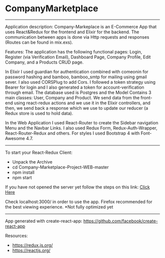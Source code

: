 # CompanyMarketplace

-------

Application description: Company-Markeplace is an E-Commerce App that uses React&Redux for the frontend and Elixir for the backend. The communication between apps is done via Http requests and responses (Routes can be found in mix.exs). 

Features: The application has the following functional pages: Login, Register (via Verification Email), Dashboard Page, Company Profile, Edit Company, and a Products CRUD page.

In Elixir I used guardian for authentication combined with comeonin for password hashing and bamboo, bamboo_smtp for mailing using gmail sever. I also used CORSPlug to add Cors. I followed a token strategy using Bearer for login and I also generated a token for account-verification through email. The database used is Postgres and the Model Contains 3 main classes: User, Company and Product. We send data from the front-end using react-redux actions and we use it in the Elixir controllers, and then, we send back a response which we use to update our reducer (a Redux store is used to hold data). 

In the Web Application I used React-Router to create the Sidebar navigation Menu and the Navbar Links. I also used Redux Form, Redux-Auth-Wrapper, React-Router-Redux and others. For styles I used Bootstrap 4 with Font-Awesome 4.7.

-------

To start your React-Redux Client:
  * Unpack the Archive
  * cd Company-Marketplace-Project-WEB-master
  * npm install
  * npm start
  
If you have not opened the server yet follow the steps on this link:
[Click Here](https://github.com/andrewmatt/Company-Marketplace-Project-API)

Check localhost:3000/ in order to use the app.
Firefox recommended for the best viewing experience.
*Not fully optimized yet

-------

App generated with create-react-app:
https://github.com/facebook/create-react-app

Resources: 
* https://redux.js.org/
* https://reactjs.org/



